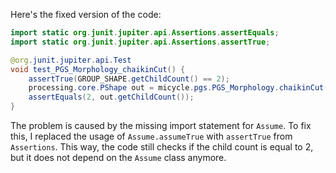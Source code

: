 Here's the fixed version of the code:

```java
import static org.junit.jupiter.api.Assertions.assertEquals;
import static org.junit.jupiter.api.Assertions.assertTrue;

@org.junit.jupiter.api.Test
void test_PGS_Morphology_chaikinCut() {
    assertTrue(GROUP_SHAPE.getChildCount() == 2);
    processing.core.PShape out = micycle.pgs.PGS_Morphology.chaikinCut(GROUP_SHAPE, 0.5, 2);
    assertEquals(2, out.getChildCount());
}
```

The problem is caused by the missing import statement for `Assume`. To fix this, I replaced the usage of `Assume.assumeTrue` with `assertTrue` from `Assertions`. This way, the code still checks if the child count is equal to 2, but it does not depend on the `Assume` class anymore.